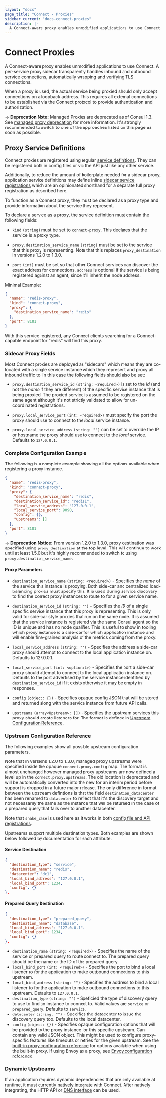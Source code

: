 ```yaml
---
layout: "docs"
page_title: "Connect - Proxies"
sidebar_current: "docs-connect-proxies"
description: |-
  A Connect-aware proxy enables unmodified applications to use Connect. A per-service proxy sidecar transparently handles inbound and outbound service connections, automatically wrapping and verifying TLS connections.
---
```


# Connect Proxies

A Connect-aware proxy enables unmodified applications to use Connect.
A per-service proxy sidecar transparently handles inbound and outbound
service connections, automatically wrapping and verifying TLS connections.

When a proxy is used, the actual service being proxied should only accept
connections on a loopback address. This requires all external connections
to be established via the Connect protocol to provide authentication and
authorization.

-> **Deprecation Note:** Managed Proxies are deprecated as of Consul 1.3. See
[managed proxy deprecation](/docs/connect/proxies/managed-deprecated.html) for
more information. It's strongly recommended to switch to one of the approaches
listed on this page as soon as possible.

## Proxy Service Definitions

Connect proxies are registered using regular [service
definitions](/docs/agent/services.html). They can be registered both in config
files or via the API just like any other service.

Additionally, to reduce the amount of boilerplate needed for a sidecar proxy,
application service definitions may define inline [sidecar service
registrations](/docs/connect/proxies/sidecar-service.html) which are an
opinionated shorthand for a separate full proxy registration as described here.

To function as a Connect proxy, they must be declared as a proxy type and
provide information about the service they represent.

To declare a service as a proxy, the service definition must contain
the following fields:

  * `kind` `(string)` must be set to `connect-proxy`. This declares that the
    service is a proxy type.

  * `proxy.destination_service_name` `(string)` must be set to the service that
    this proxy is representing. Note that this replaces `proxy_destination` in
    versions 1.2.0 to 1.3.0.

  * `port` `(int)` must be set so that other Connect services can discover the
    exact address for connections. `address` is optional if the service is being
    registered against an agent, since it'll inherit the node address.

Minimal Example:

```json
{
  "name": "redis-proxy",
  "kind": "connect-proxy",
  "proxy": {
    "destination_service_name": "redis"
  },
  "port": 8181
}
```

With this service registered, any Connect clients searching for a
Connect-capable endpoint for "redis" will find this proxy.

### Sidecar Proxy Fields

Most Connect proxies are deployed as "sidecars" which means they are co-located
with a single service instance which they represent and proxy all inbound
traffic to. In this case the following fields should also be set:

  * `proxy.destination_service_id` `(string: <required>)` is set to the _id_
    (and not the _name_ if they are different) of the specific service instance
    that is being proxied. The proxied service is assumed to be registered on
    the same agent although it's not strictly validated to allow for
    un-coordinated registrations.

  * `proxy.local_service_port` `(int: <required>)` must specify the port the
    proxy should use to connect to the _local_ service instance.

  * `proxy.local_service_address` `(string: "")` can be set to override the IP or
    hostname the proxy should use to connect to the _local_ service. Defaults to
    `127.0.0.1`.

### Complete Configuration Example

The following is a complete example showing all the options available when
registering a proxy instance.

```json
{
  "name": "redis-proxy",
  "kind": "connect-proxy",
  "proxy": {
    "destination_service_name": "redis",
    "destination_service_id": "redis1",
    "local_service_address": "127.0.0.1",
    "local_service_port": 9090,
    "config": {},
    "upstreams": []
  },
  "port": 8181
}
```

-> **Deprecation Notice:** From version 1.2.0 to 1.3.0, proxy destination was
specified using `proxy_destination` at the top level. This will continue to work
until at least 1.5.0 but it's highly recommended to switch to using
`proxy.destination_service_name`.

#### Proxy Parameters

 - `destination_service_name` `(string: <required>)` - Specifies the _name_ of the
   service this instance is proxying. Both side-car and centralized
   load-balancing proxies must specify this. It is used during service
   discovery to find the correct proxy instances to route to for a given service
   name.

 - `destination_service_id` `(string: "")` - Specifies the _ID_ of a single
   specific service instance that this proxy is representing. This is only valid
   for side-car style proxies that run on the same node. It is assumed that the
   service instance is registered via the same Consul agent so the ID is unique
   and has no node qualifier. This is useful to show in tooling which proxy
   instance is a side-car for which application instance and will enable
   fine-grained analysis of the metrics coming from the proxy.

 - `local_service_address` `(string: "")` - Specifies the address a side-car
   proxy should attempt to connect to the local application instance on.
   Defaults to 127.0.0.1.

 - `local_service_port` `(int: <optional>)` - Specifies the port a side-car
   proxy should attempt to connect to the local application instance on.
   Defaults to the port advertised by the service instance identified by
   `destination_service_id` if it exists otherwise it may be empty in responses.

 - `config` `(object: {})` - Specifies opaque config JSON that will be
   stored and returned along with the service instance from future API calls.

 - `upstreams` `(array<Upstream>: [])` - Specifies the upstream services
   this proxy should create listeners for. The format is defined in
   [Upstream Configuration Reference](#upstream-configuration-reference).

### Upstream Configuration Reference

The following examples show all possible upstream configuration parameters.

Note that in versions 1.2.0 to 1.3.0, managed proxy upstreams were specified
inside the opaque `connect.proxy.config` map. The format is almost unchanged
however managed proxy upstreams are now defined a level up in the
`connect.proxy.upstreams`. The old location is deprecated and will be
automatically converted into the new for an interim period before support is
dropped in a future major release. The only difference in format between the
upstream defintions is that the field `destination_datacenter` has been renamed
to `datacenter` to reflect that it's the discovery target and not necessarily
the same as the instance that will be returned in the case of a prepared query
that fails over to another datacenter.

Note that `snake_case` is used here as it works in both [config file and API
registrations](/docs/agent/services.html#service-definition-parameter-case).

Upstreams support multiple destination types. Both examples are shown below
followed by documentation for each attribute.

#### Service Destination

```json
{
  "destination_type": "service",
  "destination_name": "redis",
  "datacenter": "dc1",
  "local_bind_address": "127.0.0.1",
  "local_bind_port": 1234,
  "config": {}
},
```

#### Prepared Query Destination

```json
{
  "destination_type": "prepared_query",
  "destination_name": "database",
  "local_bind_address": "127.0.0.1",
  "local_bind_port": 1234,
  "config": {}
},
```

* `destination_name` `(string: <required>)` - Specifies the name of the service
  or prepared query to route connect to. The prepared query should be the name
  or the ID of the prepared query.
* `local_bind_port` `(int: <required>)` - Specifies the port to bind a local
  listener to for the application to make outbound connections to this upstream.
* `local_bind_address` `(string: "")` - Specifies the address to bind a
  local listener to for the application to make outbound connections to this
  upstream. Defaults to `127.0.0.1`.
* `destination_type` `(string: "")` - Speficied the type of discovery
  query to use to find an instance to connect to. Valid values are `service` or
  `prepared_query`. Defaults to `service`.
* `datacenter` `(string: "")` - Specifies the datacenter to issue the
  discovery query too. Defaults to the local datacenter.
* `config` `(object: {})` - Specifies opaque configuration options that
  will be provided to the proxy instance for this specific upstream. Can contain
  any valid JSON object. This might be used to configure proxy-specific features
  like timeouts or retries for the given upstream. See the [built-in proxy
  configuration
  reference](/docs/connect/configuration.html#built-in-proxy-options) for
  options available when using the built-in proxy. If using Envoy as a proxy,
  see [Envoy configuration
  reference](/docs/connect/configuration.html#envoy-options)


### Dynamic Upstreams

If an application requires dynamic dependencies that are only available
at runtime, it must currently [natively integrate](/docs/connect/native.html)
with Connect. After natively integrating, the HTTP API or
[DNS interface](/docs/agent/dns.html#connect-capable-service-lookups)
can be used.
